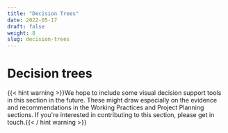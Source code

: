 ```yaml
---
title: "Decision Trees"
date: 2022-05-17
draft: false
weight: 8
slug: decision-trees
---
```



# Decision trees

{{< hint warning >}}We hope to include some visual decision support tools in this section in the future. These might draw especially on the evidence and recommendations in the Working Practices and Project Planning sections. If you're interested in contributing to this section, please get in touch.{{< / hint warning >}}
